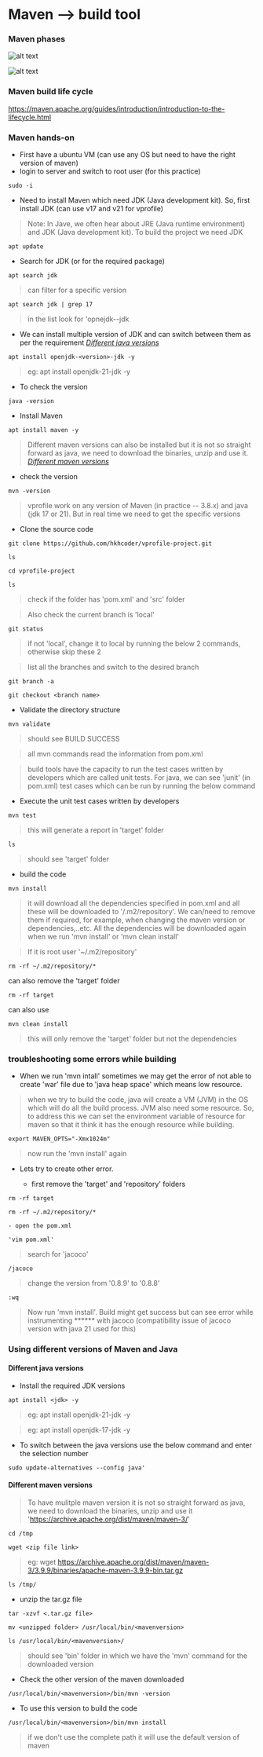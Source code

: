 # Maven --> build tool

### Maven phases

![alt text](maven-phases.png)

![alt text](maven-phases-2.png)

### Maven build life cycle
https://maven.apache.org/guides/introduction/introduction-to-the-lifecycle.html

### Maven hands-on

* First have a ubuntu VM (can use any OS but need to have the right version of maven)
* login to server and switch to root user (for this practice)
```
sudo -i
```
* Need to install Maven which need JDK (Java development kit). So, first install JDK (can use v17 and v21 for vprofile)
> Note: In Jave, we often hear about JRE (Java runtime environment) and JDK (Java development kit). To build the project we need JDK

```
apt update
```
* Search for JDK (or for the required package)
```
apt search jdk
```
> can filter for a specific version
```
apt search jdk | grep 17
```
> in the list look for 'opnejdk-<version>-jdk

* We can install multiple version of JDK and can switch between them as per the requirement
[_Different java versions_](#different-java-versions)

```
apt install openjdk-<version>-jdk -y
```
> eg: apt install openjdk-21-jdk -y

* To check the version
```
java -version
```
* Install Maven
```
apt install maven -y
```
> Different maven versions can also be installed but it is not so straight forward as java, we need to download the binaries, unzip and use it. [_Different maven versions_](#different-maven-versions)


* check the version
```
mvn -version
```
> vprofile work on any version of Maven (in practice -- 3.8.x) and java (jdk 17 or 21). But in real time we need to get the specific versions

* Clone the source code
```
git clone https://github.com/hkhcoder/vprofile-project.git
```
```
ls
```
```
cd vprofile-project
```
```
ls
```
> check if the folder has 'pom.xml' and 'src' folder

> Also check the current branch is 'local'
```
git status
```
>if not 'local', change it to local by running the below 2 commands, otherwise skip these 2

>list all the branches and switch to the desired branch
```
git branch -a
```
```
git checkout <branch name>
```

* Validate the directory structure
```
mvn validate
```
> should see BUILD SUCCESS

> all mvn commands read the information from pom.xml

> build tools have the capacity to run the test cases written by developers which are called unit tests. For java, we can see 'junit' (in pom.xml) test cases which can be run by running the below command

* Execute the unit test cases written by developers
```
mvn test
```
> this will generate a report in 'target' folder

```
ls
```
>should see 'target' folder

* build the code
```
mvn install
```

> it will download all the dependencies specified in pom.xml and all these will be downloaded to '<home directory>/.m2/repository'. We can/need to remove them if required, for example, when changing the maven version or dependencies,..etc. All the dependencies will be downloaded again when we run 'mvn install' or 'mvn clean install'

> If it is root user '~/.m2/repository'
```
rm -rf ~/.m2/repository/*
```
can also remove the 'target' folder
```
rm -rf target
```
can also use 
```
mvn clean install
```
> this will only remove the 'target' folder but not the dependencies

### troubleshooting some errors while building

* When we run 'mvn intall' sometimes we may get the error of not able to create 'war' file due to 'java heap space' which means low resource.

> when we try to build the code, java will create a VM (JVM) in the OS which will do all the build process. JVM also need some resource. So, to address this we can set the environment variable of resource for maven so that it think it has the enough resource while building.
```
export MAVEN_OPTS="-Xmx1024m"
```
> now run the 'mvn install' again

* Lets try to create other error.

    - first remove the 'target' and 'repository' folders
```
rm -rf target

rm -rf ~/.m2/repository/*
```
    - open the pom.xml
```  
'vim pom.xml'
```
> search for 'jacoco'
```
/jacoco
```
> change the version from '0.8.9' to '0.8.8'
```
:wq
```
> Now run 'mvn install'. Build might get success but can see error while instrumenting ****** with jacoco (compatibility issue of jacoco version with java 21 used for this)


### Using different versions of Maven and Java

#### Different java versions

* Install the required JDK versions
```
apt install <jdk> -y
```

> eg: apt install openjdk-21-jdk -y

> eg: apt install openjdk-17-jdk -y

* To switch between the java versions use the below command and enter the selection number

```
sudo update-alternatives --config java'
```

#### Different maven versions

> To have mulitple maven version it is not so straight forward as java, we need to download the binaries, unzip and use it
'https://archive.apache.org/dist/maven/maven-3/'

```
cd /tmp
```

```
wget <zip file link>
```

> eg: wget https://archive.apache.org/dist/maven/maven-3/3.9.9/binaries/apache-maven-3.9.9-bin.tar.gz

```
ls /tmp/
```

* unzip the tar.gz file 
```
tar -xzvf <.tar.gz file>
```

```
mv <unzipped folder> /usr/local/bin/<mavenversion>
```

```
ls /usr/local/bin/<mavenversion>/
```
>should see 'bin' folder in which we have the 'mvn' command for the downloaded version

* Check the other version of the maven downloaded
```
/usr/local/bin/<mavenversion>/bin/mvn -version
```

* To use this version to build the code 
```
/usr/local/bin/<mavenversion>/bin/mvn install
```
> if we don't use the complete path it will use the default version of maven